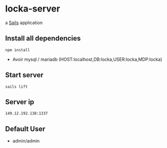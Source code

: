 # locka-server

a [Sails](http://sailsjs.org) application

## Install all dependencies
`npm install`

* Avoir mysql / mariadb (HOST:localhost,DB:locka,USER:locka,MDP:locka)

## Start server
`sails lift`

## Server ip
`149.12.192.138:1337`

## Default User
* admin/admin
